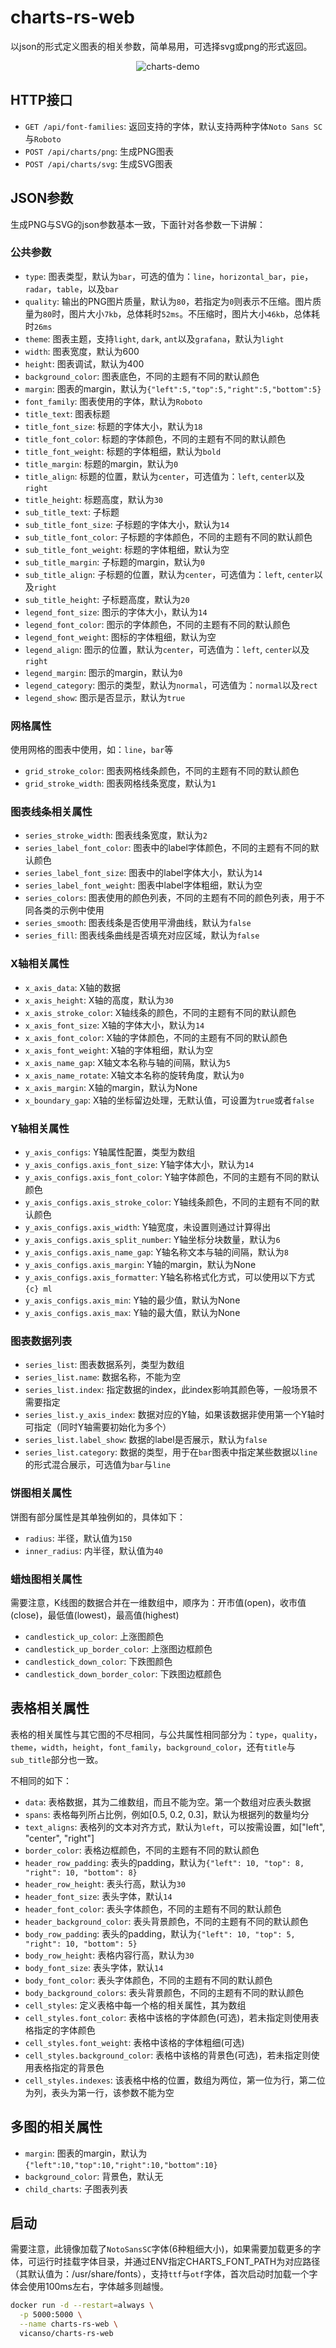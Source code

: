# charts-rs-web

以json的形式定义图表的相关参数，简单易用，可选择svg或png的形式返回。

<p align="center">
  <img src="./images/charts-demo.png" alt="charts-demo">
</p>

## HTTP接口

- `GET /api/font-families`: 返回支持的字体，默认支持两种字体`Noto Sans SC`与`Roboto`
- `POST /api/charts/png`: 生成PNG图表
- `POST /api/charts/svg`: 生成SVG图表

## JSON参数

生成PNG与SVG的json参数基本一致，下面针对各参数一下讲解：

### 公共参数

- `type`: 图表类型，默认为`bar`，可选的值为：`line`，`horizontal_bar`，`pie`，`radar`，`table`，以及`bar`
- `quality`: 输出的PNG图片质量，默认为`80`，若指定为`0`则表示不压缩。图片质量为`80`时，图片大小`7kb`，总体耗时`52ms`。不压缩时，图片大小`46kb`，总体耗时`26ms`
- `theme`: 图表主题，支持`light`, `dark`, `ant`以及`grafana`，默认为`light`
- `width`: 图表宽度，默认为600
- `height`: 图表调试，默认为400
- `background_color`: 图表底色，不同的主题有不同的默认颜色
- `margin`: 图表的margin，默认为`{"left":5,"top":5,"right":5,"bottom":5}`
- `font_family`: 图表使用的字体，默认为`Roboto`
- `title_text`: 图表标题
- `title_font_size`: 标题的字体大小，默认为`18`
- `title_font_color`: 标题的字体颜色，不同的主题有不同的默认颜色
- `title_font_weight`: 标题的字体粗细，默认为`bold`
- `title_margin`: 标题的margin，默认为`0`
- `title_align`: 标题的位置，默认为`center`，可选值为：`left`, `center`以及`right`
- `title_height`: 标题高度，默认为`30`
- `sub_title_text`: 子标题
- `sub_title_font_size`: 子标题的字体大小，默认为`14`
- `sub_title_font_color`: 子标题的字体颜色，不同的主题有不同的默认颜色
- `sub_title_font_weight`: 标题的字体粗细，默认为空
- `sub_title_margin`: 子标题的margin，默认为`0`
- `sub_title_align`: 子标题的位置，默认为`center`，可选值为：`left`, `center`以及`right`
- `sub_title_height`: 子标题高度，默认为`20`
- `legend_font_size`: 图示的字体大小，默认为`14`
- `legend_font_color`: 图示的字体颜色，不同的主题有不同的默认颜色
- `legend_font_weight`: 图标的字体粗细，默认为空
- `legend_align`: 图示的位置，默认为`center`，可选值为：`left`, `center`以及`right`
- `legend_margin`: 图示的margin，默认为`0`
- `legend_category`: 图示的类型，默认为`normal`，可选值为：`normal`以及`rect`
- `legend_show`: 图示是否显示，默认为`true`

### 网格属性

使用网格的图表中使用，如：`line`，`bar`等

- `grid_stroke_color`: 图表网格线条颜色，不同的主题有不同的默认颜色
- `grid_stroke_width`: 图表网格线条宽度，默认为`1`


### 图表线条相关属性

- `series_stroke_width`: 图表线条宽度，默认为`2`
- `series_label_font_color`: 图表中的label字体颜色，不同的主题有不同的默认颜色
- `series_label_font_size`: 图表中的label字体大小，默认为`14`
- `series_label_font_weight`: 图表中label字体粗细，默认为空
- `series_colors`: 图表使用的颜色列表，不同的主题有不同的颜色列表，用于不同各类的示例中使用
- `series_smooth`: 图表线条是否使用平滑曲线，默认为`false`
- `series_fill`: 图表线条曲线是否填充对应区域，默认为`false`


### X轴相关属性

- `x_axis_data`: X轴的数据
- `x_axis_height`: X轴的高度，默认为`30`
- `x_axis_stroke_color`: X轴线条的颜色，不同的主题有不同的默认颜色
- `x_axis_font_size`: X轴的字体大小，默认为`14`
- `x_axis_font_color`: X轴的字体颜色，不同的主题有不同的默认颜色
- `x_axis_font_weight`: X轴的字体粗细，默认为空
- `x_axis_name_gap`: X轴文本名称与轴的间隔，默认为`5`
- `x_axis_name_rotate`: X轴文本名称的旋转角度，默认为`0`
- `x_axis_margin`: X轴的margin，默认为None
- `x_boundary_gap`: X轴的坐标留边处理，无默认值，可设置为`true`或者`false`


### Y轴相关属性

- `y_axis_configs`: Y轴属性配置，类型为数组
- `y_axis_configs.axis_font_size`: Y轴字体大小，默认为`14`
- `y_axis_configs.axis_font_color`: Y轴字体颜色，不同的主题有不同的默认颜色
- `y_axis_configs.axis_stroke_color`: Y轴线条颜色，不同的主题有不同的默认颜色
- `y_axis_configs.axis_width`: Y轴宽度，未设置则通过计算得出
- `y_axis_configs.axis_split_number`: Y轴坐标分块数量，默认为`6`
- `y_axis_configs.axis_name_gap`: Y轴名称文本与轴的间隔，默认为`8`
- `y_axis_configs.axis_margin`: Y轴的margin，默认为None
- `y_axis_configs.axis_formatter`: Y轴名称格式化方式，可以使用以下方式`{c} ml`
- `y_axis_configs.axis_min`: Y轴的最少值，默认为None
- `y_axis_configs.axis_max`: Y轴的最大值，默认为None

### 图表数据列表

- `series_list`: 图表数据系列，类型为数组
- `series_list.name`: 数据名称，不能为空
- `series_list.index`: 指定数据的index，此index影响其颜色等，一般场景不需要指定
- `series_list.y_axis_index`: 数据对应的Y轴，如果该数据非使用第一个Y轴时可指定（同时Y轴需要初始化为多个）
- `series_list.label_show`: 数据的label是否展示，默认为`false`
- `series_list.category`: 数据的类型，用于在`bar`图表中指定某些数据以`line`的形式混合展示，可选值为`bar`与`line`

### 饼图相关属性

饼图有部分属性是其单独例如的，具体如下：

- `radius`: 半径，默认值为`150`
- `inner_radius`: 内半径，默认值为`40`

### 蜡烛图相关属性

需要注意，K线图的数据合并在一维数组中，顺序为：开市值(open)，收市值(close)，最低值(lowest)，最高值(highest)

- `candlestick_up_color`: 上涨图颜色
- `candlestick_up_border_color`: 上涨图边框颜色
- `candlestick_down_color`: 下跌图颜色
- `candlestick_down_border_color`: 下跌图边框颜色

## 表格相关属性

表格的相关属性与其它图的不尽相同，与公共属性相同部分为：`type`，`quality`，`theme`，`width`，`height`，`font_family`，`background_color`，还有`title`与`sub_title`部分也一致。

不相同的如下：

- `data`: 表格数据，其为二维数组，而且不能为空。第一个数组对应表头数据
- `spans`: 表格每列所占比例，例如[0.5, 0.2, 0.3]，默认为根据列的数量均分
- `text_aligns`: 表格列的文本对齐方式，默认为`left`，可以按需设置，如["left", "center", "right"]
- `border_color`: 表格边框颜色，不同的主题有不同的默认颜色
- `header_row_padding`: 表头的padding，默认为`{"left": 10, "top": 8, "right": 10, "bottom": 8}`
- `header_row_height`: 表头行高，默认为`30`
- `header_font_size`: 表头字体，默认`14`
- `header_font_color`: 表头字体颜色，不同的主题有不同的默认颜色
- `header_background_color`: 表头背景颜色，不同的主题有不同的默认颜色
- `body_row_padding`: 表头的padding，默认为`{"left": 10, "top": 5, "right": 10, "bottom": 5}`
- `body_row_height`: 表格内容行高，默认为`30`
- `body_font_size`: 表头字体，默认`14`
- `body_font_color`: 表头字体颜色，不同的主题有不同的默认颜色
- `body_background_colors`: 表头背景颜色，不同的主题有不同的默认颜色
- `cell_styles`: 定义表格中每一个格的相关属性，其为数组
- `cell_styles.font_color`: 表格中该格的字体颜色(可选)，若未指定则使用表格指定的字体颜色
- `cell_styles.font_weight`: 表格中该格的字体粗细(可选)
- `cell_styles.background_color`: 表格中该格的背景色(可选)，若未指定则使用表格指定的背景色
- `cell_styles.indexes`: 该表格中格的位置，数组为两位，第一位为行，第二位为列，表头为第一行，该参数不能为空


## 多图的相关属性

- `margin`: 图表的margin，默认为`{"left":10,"top":10,"right":10,"bottom":10}`
- `background_color`: 背景色，默认无
- `child_charts`: 子图表列表

## 启动

需要注意，此镜像加载了`NotoSansSC`字体(6种粗细大小)，如果需要加载更多的字体，可运行时挂载字体目录，并通过ENV指定CHARTS_FONT_PATH为对应路径（其默认值为：/usr/share/fonts），支持`ttf`与`otf`字体，首次启动时加载一个字体会使用100ms左右，字体越多则越慢。

```bash
docker run -d --restart=always \
  -p 5000:5000 \
  --name charts-rs-web \
  vicanso/charts-rs-web
```
